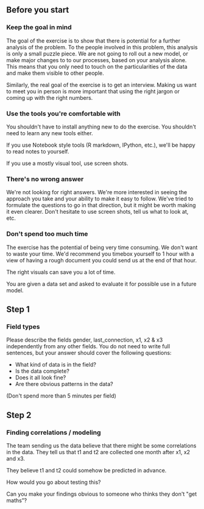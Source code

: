 ## Before you start

### Keep the goal in mind

The goal of the exercise is to show that there is potential for a further analysis of the problem.
To the people involved in this problem, this analysis is only a small puzzle piece. We are not going to roll out a new model, or make major changes to to our processes, based on your analysis alone. This means that you only need to touch on the particularities of the data and make them visible to other people.

Similarly, the real goal of the exercise is to get an interview. Making us want to meet you in person is more important that using the right jargon or coming up with the right numbers.

### Use the tools you're comfortable with

You shouldn't have to install anything new to do the exercise. You shouldn't need to learn any new tools either.

If you use Notebook style tools (R markdown, IPython, etc.), we'll be happy to read notes to yourself.

If you use a mostly visual tool, use screen shots.

### There's no wrong answer

We're not looking for right answers. We're more interested in seeing the approach you take and your ability to make it easy to follow.
We've tried to formulate the questions to go in that direction, but it might be worth making it even clearer.
Don't hesitate to use screen shots, tell us what to look at, etc.

### Don't spend too much time

The exercise has the potential of being very time consuming. We don't want to waste your time. We'd recommend you timebox yourself to 1 hour with a view of having a rough document you could send us at the end of that hour.

The right visuals can save you a lot of time.


You are given a data set and asked to evaluate it for possible use in a future model.

## Step 1

### Field types

Please describe the fields gender, last_connection, x1, x2 & x3 independently from any other fields.
You do not need to write full sentences, but your answer should cover the following questions:
- What kind of data is in the field?
- Is the data complete?
- Does it all look fine?
- Are there obvious patterns in the data?

(Don't spend more than 5 minutes per field)

## Step 2

### Finding correlations / modeling

The team sending us the data believe that there might be some correlations in the data.
They tell us that t1 and t2 are collected one month after x1, x2 and x3.

They believe t1 and t2 could somehow be predicted in advance.

How would you go about testing this?

Can you make your findings obvious to someone who thinks they don't "get maths”?